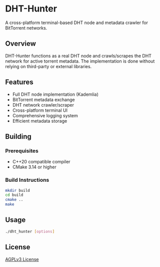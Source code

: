 # DHT-Hunter

A cross-platform terminal-based DHT node and metadata crawler for BitTorrent networks.

## Overview

DHT-Hunter functions as a real DHT node and crawls/scrapes the DHT network for active torrent metadata. The implementation is done without relying on third-party or external libraries.

## Features

- Full DHT node implementation (Kademlia)
- BitTorrent metadata exchange
- DHT network crawler/scraper
- Cross-platform terminal UI
- Comprehensive logging system
- Efficient metadata storage

## Building

### Prerequisites

- C++20 compatible compiler
- CMake 3.14 or higher

### Build Instructions

```bash
mkdir build
cd build
cmake ..
make
```

## Usage

```bash
./dht_hunter [options]
```

## License

[AGPLv3 License](LICENSE)
